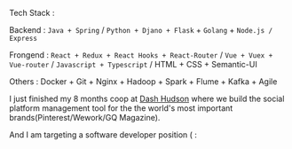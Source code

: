 Tech Stack : 

Backend : `Java + Spring` / `Python + Djano + Flask` + `Golang` + `Node.js / Express`

Frongend : `React + Redux + React Hooks + React-Router` / `Vue + Vuex + Vue-router` / `Javascript + Typescript` / HTML + CSS + Semantic-UI

Others : Docker + Git + Nginx + Hadoop + Spark + Flume + Kafka + Agile

I just finished my 8 months coop at [Dash Hudson](https://dashhudson.com/) where we build the social platform management tool for the the world's most important brands(Pinterest/Wework/GQ Magazine).

And I am targeting a software developer position ( : 

